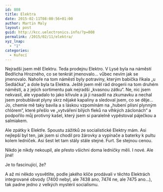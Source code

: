 ```yaml
---
id: 808
title: Elektra
date: 2015-02-11T08:00:56+01:00
author: Martin Maly
layout: post
guid: http://kcc.uelectronics.info/?p=808
permalink: /2015/02/11/elektra/
xyz_lnap:
  - "1"
categories:
  - Kuřecí
---
```

Nejradši jsem měl Elektru. Teda prodejnu Elektro. V Lysé byla na náměstí Bedřicha Hrozného, co se tenkrát jmenovalo&#8230; vůbec nevím jak se jmenovalo. Nahoře na tom náměstí byly potraviny, kterým babička říkala &#8222;u Sedláčka&#8220;, a dole byla ta Elektra. Ještě jsem měl rád drogerii na tom druhém náměstí, a z jejich sortimentu pak nejradši &#8222;kvasnou zátku&#8220;. Ne, nic jsem nekvasil, ale vypadalo to jako křivule a já ji nasadil na zkumavku a nechal jsem probublávat plyny skrz nějaké kapaliny a sledoval jsem, co se děje&#8230; Jo, chemie mě taky bavila a s láskou vzpomínám na &#8222;hubení plísní plynným chlórem&#8220;, které přešlo ve &#8222;vytváření bílých fleků na vlhkých záclonách&#8220; a podpořilo můj protivný kašel, který jsem si paralelně vypěstoval páječkou a salmiakem.

Ale zpátky k Elektře. Spoustu zážitků ze socialistické Elektry mám. Asi nejlepší byl ten, jak jsem si chodil pro žárovky a vypínače a baterky k pultu kolem ledniček. Asi šest let tam stály stále stejné. Furt. Se stejnou cenou.

Nikdo je nikdy nekoupil, ale přesto všichni doma ledničky měli. I nové. Ale jiné!

Je to fascinující, že?

A až mi někdo vysvětlíte, podle jakého klíče prodávali v těchto Elektrách integrované obvody (7400 nebyl, ale 7438 ano, 7474 ne, ale 7475 ano&#8230;), tak padne jedno z velkých mystérií socialismu.
